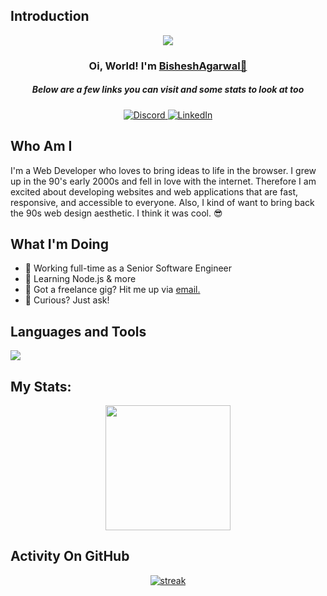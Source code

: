 ## Introduction
<p align="center">
<img src="https://readme-typing-svg.demolab.com/?lines=Full%20Stack%20Developer;3+%2B%20years%20of%20coding%20experience&font=Fira%20Code&center=true&width=700&height=45&color=fff53a&vCenter=true&pause=1000&size=25" /></a>
</p>

<h3 align="center">Oi, World! I'm <a href="https://github.com/BisheshAgarwal">BisheshAgarwal👋</a></h3>
<h5 align="center">Below are a few links you can visit and some stats to look at too</h5>

<p align="center">
  <a href="https://discordapp.com/users/377121730101248000">
    <img alt="Discord" title="Discord" src="https://img.shields.io/badge/-Discord-7289DA?style=for-the-badge&logo=discord&logoColor=white"/>
  </a>
  <a href="https://www.linkedin.com/in/bishesh-agarwal">
    <img alt="LinkedIn" title="LinkedIn" src="https://img.shields.io/badge/-LinkedIn-0a66c2?style=for-the-badge&logo=linkedin&logoColor=white"/>
  </a>
</p>

## Who Am I
I'm a Web Developer who loves to bring ideas to life in the browser. I grew up in the 90's early 2000s and fell in love with the internet. Therefore I am excited about developing websites and web applications that are fast, responsive, and accessible to everyone. Also, I kind of want to bring back the 90s web design aesthetic. I think it was cool. 😎

## What I'm Doing

- 🔭 Working full-time as a Senior Software Engineer
- 🌱 Learning Node.js & more
- 💼 Got a freelance gig? Hit me up via <a href="mailto: bisheshagarwal1999@gmail.com">email.</a>
- 💬 Curious? Just ask!

## Languages and Tools

<p align="left"> <a href="https://github.com/BisheshAgarwal"><img src="https://skillicons.dev/icons?i=react,redux,nextjs,typescript,html,css,sass,tailwind,js,mongodb,express,nodejs,vscode,github,git,webpack,babel,rollup,azure"> </a> </p>

## My Stats:
<p align="center">
<img height="200px" src="https://github-readme-stats.vercel.app/api?username=BisheshAgarwal&hide_border=true&show_icons=true&count_private=true&theme=gruvbox&bg_color=151515">
</p>

## Activity On GitHub

<p align="center">
  <a href="https://github.com/BisheshAgarwal">      
<img title="stats" alt="streak" src="https://github-readme-streak-stats.herokuapp.com/?user=BisheshAgarwal&theme=dark&hide_border=true&stroke=f53b3b"/>
</a> 
</p>

